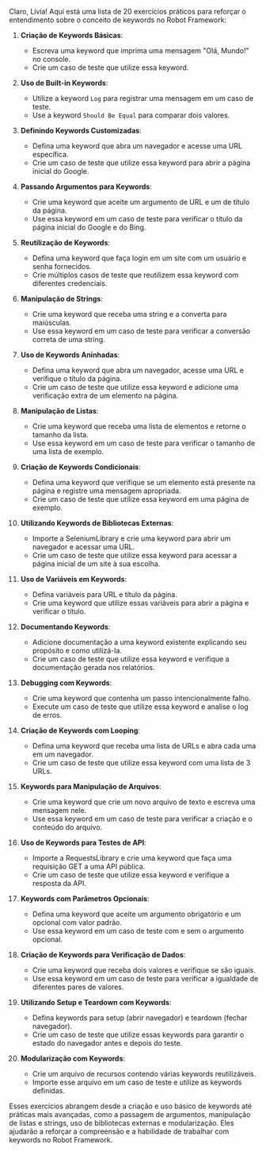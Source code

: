 Claro, Lívia! Aqui está uma lista de 20 exercícios práticos para reforçar o entendimento sobre o conceito de keywords no Robot Framework:

1. **Criação de Keywords Básicas**:
   - Escreva uma keyword que imprima uma mensagem "Olá, Mundo!" no console.
   - Crie um caso de teste que utilize essa keyword.

2. **Uso de Built-in Keywords**:
   - Utilize a keyword `Log` para registrar uma mensagem em um caso de teste.
   - Use a keyword `Should Be Equal` para comparar dois valores.

3. **Definindo Keywords Customizadas**:
   - Defina uma keyword que abra um navegador e acesse uma URL específica.
   - Crie um caso de teste que utilize essa keyword para abrir a página inicial do Google.

4. **Passando Argumentos para Keywords**:
   - Crie uma keyword que aceite um argumento de URL e um de título da página.
   - Use essa keyword em um caso de teste para verificar o título da página inicial do Google e do Bing.

5. **Reutilização de Keywords**:
   - Defina uma keyword que faça login em um site com um usuário e senha fornecidos.
   - Crie múltiplos casos de teste que reutilizem essa keyword com diferentes credenciais.

6. **Manipulação de Strings**:
   - Crie uma keyword que receba uma string e a converta para maiúsculas.
   - Use essa keyword em um caso de teste para verificar a conversão correta de uma string.

7. **Uso de Keywords Aninhadas**:
   - Defina uma keyword que abra um navegador, acesse uma URL e verifique o título da página.
   - Crie um caso de teste que utilize essa keyword e adicione uma verificação extra de um elemento na página.

8. **Manipulação de Listas**:
   - Crie uma keyword que receba uma lista de elementos e retorne o tamanho da lista.
   - Use essa keyword em um caso de teste para verificar o tamanho de uma lista de exemplo.

9. **Criação de Keywords Condicionais**:
   - Defina uma keyword que verifique se um elemento está presente na página e registre uma mensagem apropriada.
   - Crie um caso de teste que utilize essa keyword em uma página de exemplo.

10. **Utilizando Keywords de Bibliotecas Externas**:
    - Importe a SeleniumLibrary e crie uma keyword para abrir um navegador e acessar uma URL.
    - Crie um caso de teste que utilize essa keyword para acessar a página inicial de um site à sua escolha.

11. **Uso de Variáveis em Keywords**:
    - Defina variáveis para URL e título da página.
    - Crie uma keyword que utilize essas variáveis para abrir a página e verificar o título.

12. **Documentando Keywords**:
    - Adicione documentação a uma keyword existente explicando seu propósito e como utilizá-la.
    - Crie um caso de teste que utilize essa keyword e verifique a documentação gerada nos relatórios.

13. **Debugging com Keywords**:
    - Crie uma keyword que contenha um passo intencionalmente falho.
    - Execute um caso de teste que utilize essa keyword e analise o log de erros.

14. **Criação de Keywords com Looping**:
    - Defina uma keyword que receba uma lista de URLs e abra cada uma em um navegador.
    - Crie um caso de teste que utilize essa keyword com uma lista de 3 URLs.

15. **Keywords para Manipulação de Arquivos**:
    - Crie uma keyword que crie um novo arquivo de texto e escreva uma mensagem nele.
    - Use essa keyword em um caso de teste para verificar a criação e o conteúdo do arquivo.

16. **Uso de Keywords para Testes de API**:
    - Importe a RequestsLibrary e crie uma keyword que faça uma requisição GET a uma API pública.
    - Crie um caso de teste que utilize essa keyword e verifique a resposta da API.

17. **Keywords com Parâmetros Opcionais**:
    - Defina uma keyword que aceite um argumento obrigatório e um opcional com valor padrão.
    - Use essa keyword em um caso de teste com e sem o argumento opcional.

18. **Criação de Keywords para Verificação de Dados**:
    - Crie uma keyword que receba dois valores e verifique se são iguais.
    - Use essa keyword em um caso de teste para verificar a igualdade de diferentes pares de valores.

19. **Utilizando Setup e Teardown com Keywords**:
    - Defina keywords para setup (abrir navegador) e teardown (fechar navegador).
    - Crie um caso de teste que utilize essas keywords para garantir o estado do navegador antes e depois do teste.

20. **Modularização com Keywords**:
    - Crie um arquivo de recursos contendo várias keywords reutilizáveis.
    - Importe esse arquivo em um caso de teste e utilize as keywords definidas.

Esses exercícios abrangem desde a criação e uso básico de keywords até práticas mais avançadas, como a passagem de argumentos, manipulação de listas e strings, uso de bibliotecas externas e modularização. Eles ajudarão a reforçar a compreensão e a habilidade de trabalhar com keywords no Robot Framework.